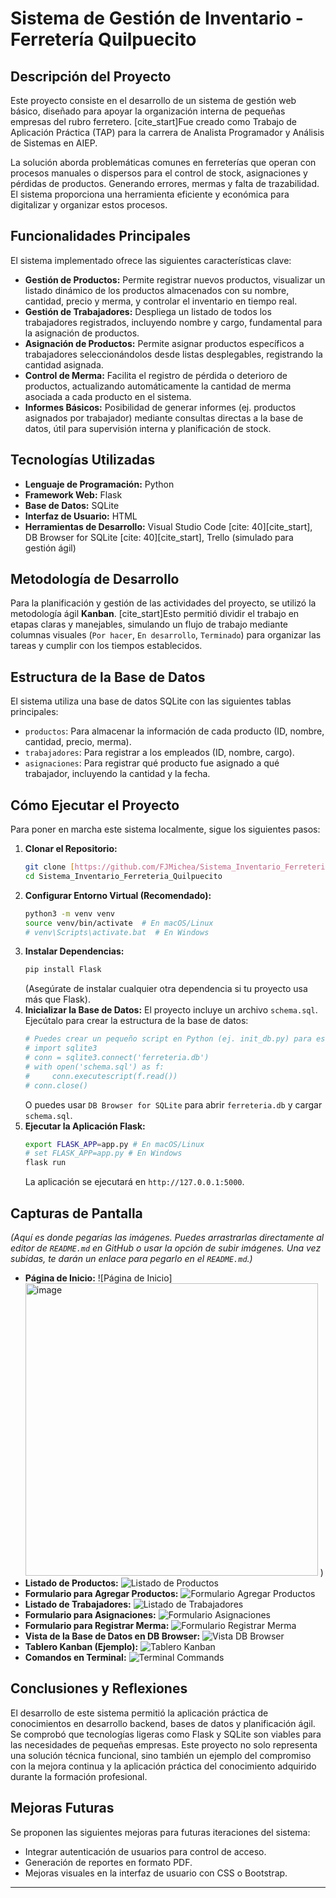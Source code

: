 # Sistema de Gestión de Inventario - Ferretería Quilpuecito

## Descripción del Proyecto

Este proyecto consiste en el desarrollo de un sistema de gestión web básico, diseñado para apoyar la organización interna de pequeñas empresas del rubro ferretero. [cite_start]Fue creado como Trabajo de Aplicación Práctica (TAP) para la carrera de Analista Programador y Análisis de Sistemas en AIEP.

La solución aborda problemáticas comunes en ferreterías que operan con procesos manuales o dispersos para el control de stock, asignaciones y pérdidas de productos. 
Generando errores, mermas y falta de trazabilidad. El sistema proporciona una herramienta eficiente y económica para digitalizar y organizar estos procesos.

## Funcionalidades Principales

El sistema implementado ofrece las siguientes características clave:

* **Gestión de Productos:** Permite registrar nuevos productos, visualizar un listado dinámico de los productos almacenados con su nombre, cantidad, precio y merma, y controlar el inventario en tiempo real.
* **Gestión de Trabajadores:** Despliega un listado de todos los trabajadores registrados, incluyendo nombre y cargo, fundamental para la asignación de productos.
* **Asignación de Productos:** Permite asignar productos específicos a trabajadores seleccionándolos desde listas desplegables, registrando la cantidad asignada.
* **Control de Merma:** Facilita el registro de pérdida o deterioro de productos, actualizando automáticamente la cantidad de merma asociada a cada producto en el sistema.
* **Informes Básicos:** Posibilidad de generar informes (ej. productos asignados por trabajador) mediante consultas directas a la base de datos, útil para supervisión interna y planificación de stock.

## Tecnologías Utilizadas

* **Lenguaje de Programación:** Python 
* **Framework Web:** Flask 
* **Base de Datos:** SQLite 
* **Interfaz de Usuario:** HTML 
* **Herramientas de Desarrollo:** Visual Studio Code [cite: 40][cite_start], DB Browser for SQLite [cite: 40][cite_start], Trello (simulado para gestión ágil) 

## Metodología de Desarrollo

Para la planificación y gestión de las actividades del proyecto, se utilizó la metodología ágil **Kanban**. [cite_start]Esto permitió dividir el trabajo en etapas claras y manejables, simulando un flujo de trabajo mediante columnas visuales (`Por hacer`, `En desarrollo`, `Terminado`) para organizar las tareas y cumplir con los tiempos establecidos.

## Estructura de la Base de Datos

El sistema utiliza una base de datos SQLite con las siguientes tablas principales:

* `productos`: Para almacenar la información de cada producto (ID, nombre, cantidad, precio, merma).
* `trabajadores`: Para registrar a los empleados (ID, nombre, cargo).
* `asignaciones`: Para registrar qué producto fue asignado a qué trabajador, incluyendo la cantidad y la fecha.

## Cómo Ejecutar el Proyecto

Para poner en marcha este sistema localmente, sigue los siguientes pasos:

1.  **Clonar el Repositorio:**
    ```bash
    git clone [https://github.com/FJMichea/Sistema_Inventario_Ferreteria_Quilpuecito.git](https://github.com/FJMichea/Sistema_Inventario_Ferreteria_Quilpuecito.git)
    cd Sistema_Inventario_Ferreteria_Quilpuecito
    ```
2.  **Configurar Entorno Virtual (Recomendado):**
    ```bash
    python3 -m venv venv
    source venv/bin/activate  # En macOS/Linux
    # venv\Scripts\activate.bat  # En Windows
    ```
3.  **Instalar Dependencias:**
    ```bash
    pip install Flask
    ```
    (Asegúrate de instalar cualquier otra dependencia si tu proyecto usa más que Flask).
4.  **Inicializar la Base de Datos:**
    El proyecto incluye un archivo `schema.sql`. Ejecútalo para crear la estructura de la base de datos:
    ```python
    # Puedes crear un pequeño script en Python (ej. init_db.py) para esto:
    # import sqlite3
    # conn = sqlite3.connect('ferreteria.db')
    # with open('schema.sql') as f:
    #     conn.executescript(f.read())
    # conn.close()
    ```
    O puedes usar `DB Browser for SQLite` para abrir `ferreteria.db` y cargar `schema.sql`.
5.  **Ejecutar la Aplicación Flask:**
    ```bash
    export FLASK_APP=app.py # En macOS/Linux
    # set FLASK_APP=app.py # En Windows
    flask run
    ```
    La aplicación se ejecutará en `http://127.0.0.1:5000`.

## Capturas de Pantalla

*(Aquí es donde pegarías las imágenes. Puedes arrastrarlas directamente al editor de `README.md` en GitHub o usar la opción de subir imágenes. Una vez subidas, te darán un enlace para pegarlo en el `README.md`.)*

* **Página de Inicio:**
    ![Página de Inicio]<img width="468" alt="image" src="https://github.com/user-attachments/assets/c1299b08-59be-4c1e-89f0-b4eeefdb081e" />
) 
* **Listado de Productos:**
    ![Listado de Productos](<img width="468" alt="image" src="https://github.com/user-attachments/assets/efd26cea-a91d-46b5-bd9b-bab43c3c9ebd" />
) 
* **Formulario para Agregar Productos:**
    ![Formulario Agregar Productos](<img width="468" alt="image" src="https://github.com/user-attachments/assets/fc7b07a1-e519-4f46-94c7-378c1956ce52" />
) 
* **Listado de Trabajadores:**
    ![Listado de Trabajadores](<img width="468" alt="image" src="https://github.com/user-attachments/assets/2e242f5c-9261-4406-8cd9-27f7eb7e4fb2" />
) 
* **Formulario para Asignaciones:**
    ![Formulario Asignaciones](<img width="468" alt="image" src="https://github.com/user-attachments/assets/bde79498-9ced-4f55-8154-459e0c202ed5" />
) 
* **Formulario para Registrar Merma:**
    ![Formulario Registrar Merma](<img width="468" alt="image" src="https://github.com/user-attachments/assets/b9ea8a71-47e1-41a5-8b42-3d89c49aa868" />
) 
* **Vista de la Base de Datos en DB Browser:**
    ![Vista DB Browser](<img width="468" alt="image" src="https://github.com/user-attachments/assets/a4d38126-521f-48ca-9270-214e193fc169" />
) 
* **Tablero Kanban (Ejemplo):**
    ![Tablero Kanban](<img width="396" alt="image" src="https://github.com/user-attachments/assets/23c93b4e-e4c0-4a14-804c-05255926a520" />
) 
* **Comandos en Terminal:**
    ![Terminal Commands](<img width="468" alt="image" src="https://github.com/user-attachments/assets/019e4ff7-648a-4030-80ee-d33bdfc0ee77" />
) 


## Conclusiones y Reflexiones

El desarrollo de este sistema permitió la aplicación práctica de conocimientos en desarrollo backend, bases de datos y planificación ágil. Se comprobó que tecnologías ligeras como Flask y SQLite son viables para las necesidades de pequeñas empresas. Este proyecto no solo representa una solución técnica funcional, sino también un ejemplo del compromiso con la mejora continua y la aplicación práctica del conocimiento adquirido durante la formación profesional.

## Mejoras Futuras

Se proponen las siguientes mejoras para futuras iteraciones del sistema:
* Integrar autenticación de usuarios para control de acceso.
* Generación de reportes en formato PDF.
* Mejoras visuales en la interfaz de usuario con CSS o Bootstrap.

---
